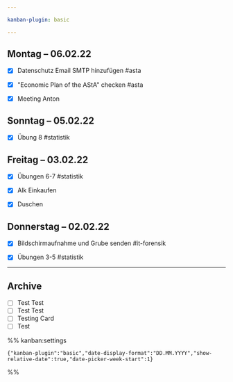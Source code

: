 ```yaml
---

kanban-plugin: basic

---
```


## Montag – 06.02.22

- [x] Datenschutz Email SMTP hinzufügen #asta
- [x] "Economic Plan of the AStA" checken #asta
- [x] Meeting Anton


## Sonntag – 05.02.22

- [x] Übung 8 #statistik

## **Freitag** – 03.02.22

- [x] Übungen 6-7 #statistik
- [x] Alk Einkaufen
- [x] Duschen


## **Donnerstag** – 02.02.22

- [x] Bildschirmaufnahme und Grube senden #it-forensik
- [x] Übungen 3-5 #statistik


***

## Archive

- [ ] Test Test
- [ ] Test Test
- [ ] Testing Card
- [ ] Test

%% kanban:settings
```
{"kanban-plugin":"basic","date-display-format":"DD.MM.YYYY","show-relative-date":true,"date-picker-week-start":1}
```
%%